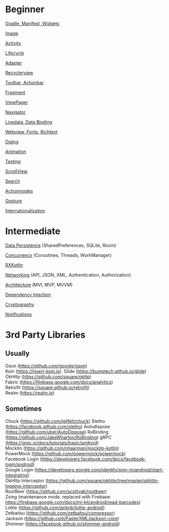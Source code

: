 Beginner
========
[Gradle, Manifest, Widgets](https://github.com/Ice-House-Engineering/academy-curriculum/tree/master/Android/Beginner/GradleManifestWidgets)

[Image](https://github.com/Ice-House-Engineering/academy-curriculum/tree/master/Android/Beginner/Image)

[Activity](https://github.com/Ice-House-Engineering/academy-curriculum/tree/master/Android/Beginner/Activity)

[Lifecycle](https://github.com/Ice-House-Engineering/academy-curriculum/tree/master/Android/Beginner/Lifecycle)

[Adapter](https://github.com/Ice-House-Engineering/academy-curriculum/tree/master/Android/Beginner/Adapter)

[Recyclerview](https://github.com/Ice-House-Engineering/academy-curriculum/tree/master/Android/Beginner/RecyclerView)

[Toolbar, Actionbar](https://github.com/Ice-House-Engineering/academy-curriculum/tree/master/Android/Beginner/Toolbar)

[Fragment](https://github.com/Ice-House-Engineering/academy-curriculum/tree/master/Android/Beginner/Fragment)

[ViewPager](https://github.com/Ice-House-Engineering/academy-curriculum/tree/master/Android/Beginner/ViewPager)

[Navigator](https://github.com/Ice-House-Engineering/academy-curriculum/tree/master/Android/Beginner/Navigator)

[Livedata, Data Binding](https://github.com/Ice-House-Engineering/academy-curriculum/tree/master/Android/Beginner/LiveData)

[Webview, Fonts, Richtext](https://github.com/Ice-House-Engineering/academy-curriculum/tree/master/Android/Beginner/WebviewFontRichtext)

[Dialog](https://github.com/Ice-House-Engineering/academy-curriculum/tree/master/Android/Beginner/Dialog)

[Animation](https://github.com/Ice-House-Engineering/academy-curriculum/tree/master/Android/Beginner/Animation)

[Testing](https://github.com/Ice-House-Engineering/academy-curriculum/tree/master/Android/Beginner/Testing)

[ScrollView](https://github.com/Ice-House-Engineering/academy-curriculum/tree/master/Android/Beginner/ScrollView)

[Search](https://github.com/Ice-House-Engineering/academy-curriculum/tree/master/Android/Beginner/Search)

[Actionmodes](https://github.com/Ice-House-Engineering/academy-curriculum/tree/master/Android/Beginner/ActionMode)

[Gesture](https://github.com/Ice-House-Engineering/academy-curriculum/tree/master/Android/Beginner/Gesture)

[Internationalization](https://github.com/Ice-House-Engineering/academy-curriculum/tree/master/Android/Beginner/Internationalization)

Intermediate
============

[Data Persistence](https://github.com/Ice-House-Engineering/academy-curriculum/tree/master/Android/Intermediate/DataPersistence) (SharedPreferences, SQLite, Room)

[Concurrency](https://github.com/Ice-House-Engineering/academy-curriculum/tree/master/Android/Intermediate/Concurrency) (Coroutines, Threads, WorkManager)

[RXKotlin](https://github.com/Ice-House-Engineering/academy-curriculum/tree/master/Android/Intermediate/Reactive)

[Networking](https://github.com/Ice-House-Engineering/academy-curriculum/tree/master/Android/Intermediate/Networking) (API, JSON, XML, Authentication, Authorization)

[Architecture](https://github.com/Ice-House-Engineering/academy-curriculum/tree/master/Android/Intermediate/Architecture) (MVI, MVP, MVVM)

[Dependency Injection](https://github.com/Ice-House-Engineering/academy-curriculum/tree/master/Android/Intermediate/DependencyInjection)

[Cryptography](https://github.com/Ice-House-Engineering/academy-curriculum/tree/master/Android/Intermediate/Cryptography)

[Notifications](https://github.com/Ice-House-Engineering/academy-curriculum/tree/master/Android/Intermediate/Notification)


3rd Party Libraries
===================

Usually
-------
Gson (https://github.com/google/gson)  
Koin (https://insert-koin.io). 
Glide (https://bumptech.github.io/glide)  
OkHttp (https://github.com/square/okttp)  
Fabric (https://firebase.google.com/docs/analytics)  
Retrofit (https://square.github.io/retrofit)  
Realm (https://realm.io)  

Sometimes
---------
Chuck (https://github.com/jgilfelt/chuck) 
Stetho (https://facebook.github.com/stetho) 
Autodispose (https://github.com/uber/AutoDispose) 
RxBinding (https://github.com/JakeWharton/RxBinding) 
gRPC (https://grpc.io/docs/tutorials/basic/android)  
Mockito (https://github.com/nhaarman/mockito-kotlin)  
PowerMock (https://github.com/powermock/powermock)  
Facebook Login (https://developers.facebook.com/docs/facebook-login/android)  
Google Login (https://developers.google.com/identity/sign-in/android/start-integrating)  
OkHttp Interceptor (https://github.com/square/okhttp/tree/master/okhttp-logging-interceptor)  
RootBeer (https://github.com/scottyab/rootbeer)  
Zxing (maintenance mode, replaced with Firebase: https://firebase.google.com/docs/ml-kit/android/read-barcodes)  
Lottie (https://github.com/airbnb/lottie-android)  
Zetbaitsu (https://github.com/zetbaitsu/compressor)  
Jackson (https://github.com/FasterXML/jackson-core)  
Shimmer (https://facebook.github.io/shimmer-android)  
